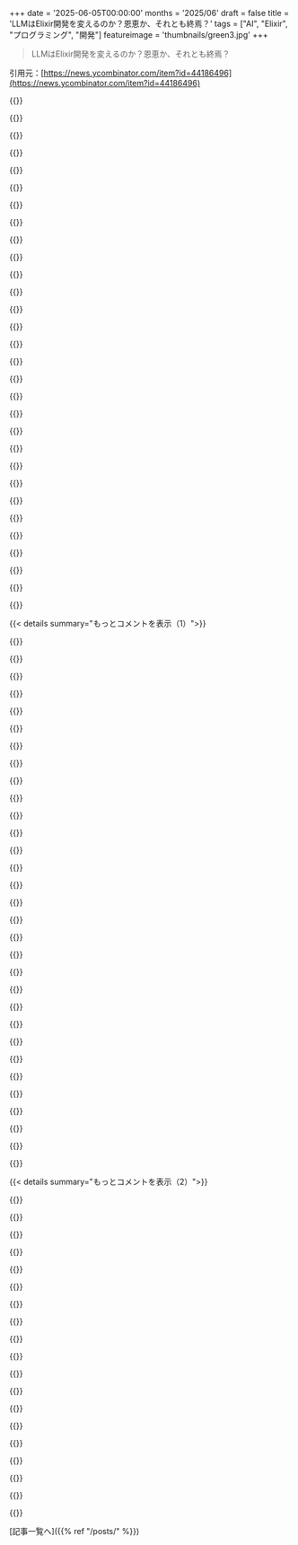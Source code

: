 +++
date = '2025-06-05T00:00:00'
months = '2025/06'
draft = false
title = 'LLMはElixir開発を変えるのか？恩恵か、それとも終焉？'
tags = ["AI", "Elixir", "プログラミング", "開発"]
featureimage = 'thumbnails/green3.jpg'
+++

> LLMはElixir開発を変えるのか？恩恵か、それとも終焉？

引用元：[https://news.ycombinator.com/item?id=44186496](https://news.ycombinator.com/item?id=44186496)




{{<matomeQuote body="ElixirとPhoenixで開発した経験から言うと、LLMはPythonやReactの方が得意かと思ったけど、それらはボイラープレートが多くて副作用が出やすいから、大量にコードを生成しても理解し直すのが大変なんだ。<br>Elixirだとそのループがずっと小さい。少しコードを生成して、関数型だから検証しやすくて、また生成する、って感じ。<br>超人的な自律コーディングエージェントができるまでは、人間が生成されたコードを理解するのがボトルネックだよ。<br>LLMは主流言語の方が少しだけ生成しやすいかもしれないけど、生成されたElixirコードは理解・修正がずっと楽だし、ランタイムのおかげでシステムが落ちることはまずないよ。" userName="ipnon" createdAt="2025/06/05 03:33:18" color="#45d325">}}




{{<matomeQuote body="LLMがJavaの面倒で冗長なコード書くの嫌がって、簡潔で丈夫で性能の良いElixirコードを書かせろって要求するようになるのが待ちきれないな。<br>そしてViよりEmacsがいいとか、その逆とかで文句言い始めるんだ。" userName="jimbokun" createdAt="2025/06/05 18:33:04" color="">}}




{{<matomeQuote body="「少量のコードを生成し、検証し、このループを繰り返す。」<br>これはLLMが登場する前から真実だったことだよね。小さくテスト可能な関数を組み立てる。基本はそれ。" userName="carlmr" createdAt="2025/06/05 19:33:20" color="">}}




{{<matomeQuote body="Elixirはまだ試してないんだけど、RustとかGoでも同じ効果を感じてるよ。<br>LLMが無ければ構文的に大変だったところが、良いエラーとテストでフィードバックループが早くなって、もっと良くてクリーンなコードベースができる。<br>人間には理解しにくくてもLLMにはそうじゃない言語の採用がどう変わるか興味深いね。" userName="tough" createdAt="2025/06/05 20:46:00" color="#ff5c5c">}}




{{<matomeQuote body="これって、フレームワークやライブラリだけでなく、LLMが上手く使うための専用言語すら登場するのかって疑問に繋がるね。" userName="QuantumGood" createdAt="2025/06/05 22:49:24" color="">}}




{{<matomeQuote body="あなたは彼らの言いたいことを理解してないと思うよ。彼らはElixirの方が人間にとって理解し、検証し、修正しやすいから好んでいるんだ。" userName="computably" createdAt="2025/06/05 22:59:54" color="">}}




{{<matomeQuote body="Elixir、Erlang、そしてBEAMは大好きだけど、正直言ってシステムが落ちないってのは、Webの世界では言語やランタイムに関係なく、リクエスト／レスポンスの性質のおかげでかなり解決済みの問題だよ。" userName="bcrosby95" createdAt="2025/06/05 17:21:43" color="">}}




{{<matomeQuote body="ElixirのBEAM設計はハッピーパスに集中できて楽！Pythonだと例外処理で大変だけど、Elixirは「失敗させて大丈夫」だから本番環境でクラッシュした経験がないんだ。問題解決の手間が省けて、プログラミングが楽しくなったよ。懐疑的だけど、半導体も使い続けてるのが最高の推薦かな！" userName="ipnon" createdAt="2025/06/05 17:45:36" color="#38d3d3">}}




{{<matomeQuote body="Elixirだとエラーの原因になったユーザーだけを切り離すのがほぼタダでできるよ。他の言語だと、気を使わないとクラッシュがたくさんのユーザーに影響しちゃうんだ。" userName="sodapopcan" createdAt="2025/06/05 18:44:12" color="">}}




{{<matomeQuote body="いや、「ほぼタダ」じゃないと思うな。Elixirのプロセスってエラー分離だけじゃなくて、並行処理とかアクセス制御とかデータコピーのパフォーマンスとか、いろんな役割があって複雑なんだ。全部をうまく満たす設計はマジで難しくて、タダどころか大変だった経験があるよ。" userName="bcrosby95" createdAt="2025/06/05 18:51:06" color="#ff33a1">}}




{{<matomeQuote body="プロセスは基本的な要素だよ。エラー分離はSupervisorとかがやるべき。大きなデータは、データに関数を送る方法もあるよ。コメント2の「タダ」は、失敗する可能性を全部考えなくていいって意味だと思うな。" userName="sodapopcan" createdAt="2025/06/05 19:09:44" color="#ff5733">}}




{{<matomeQuote body="みんなPHPを嫌いがちだけど、リクエストが分離されてる点はPHPも結構いいんだよね。" userName="icedchai" createdAt="2025/06/06 16:04:34" color="">}}




{{<matomeQuote body="「システムが実質的にクラッシュしない」って言うけど、それってソフトウェアのバグとかメモリ不足とか、悪い設計を無視してるだけじゃない？" userName="belter" createdAt="2025/06/05 11:06:47" color="">}}




{{<matomeQuote body="人間の命がかかってるような重要なシステムをデプロイしたことある？BEAMだってセグメンテーションフォルトでクラッシュするバグ（issue #7683）があるし、NIFsを使えばVM全体がクラッシュすることもあるよ。「Supervisorを監督するのは誰？」っていう話もあるし、Elixirも無敵じゃないんだ。<br>https://github.com/erlang/otp/issues/7683<br>https://www.erlang.org/doc/apps/erts/erl_nif.html<br>https://learnyousomeerlang.com/supervisors" userName="belter" createdAt="2025/06/05 12:07:45" color="#ff33a1">}}




{{<matomeQuote body="1. あるよ。2. あんたこそ俺の質問に答えてないじゃん？あなたの意見、BEAMのデプロイ経験がないみたいに見えるんだけど。「失敗の分離」は悪いことじゃないし、全部止めるっていう選択肢だって開発者にはあるんだよ。" userName="borromakot" createdAt="2025/06/05 13:23:17" color="">}}




{{<matomeQuote body="技術的な議論じゃなくて、人格攻撃してきたね？もう一度聞くけど、NIFsは使ってる？Joe Armstrongも言ってたけど、Erlang/BEAMは回復ツールであって失敗しないわけじゃない。分散システムと運用規律が大事なんだよ。これでいい結論になったかな。" userName="belter" createdAt="2025/06/05 14:05:41" color="#ff5c5c">}}




{{<matomeQuote body="うん、そうだね。Erlangシステムはうまく障害に対処して自己回復できるけど、それは分散アーキテクチャと運用 disciplined がちゃんとしてるかにかかってるんだ。<br>個人攻撃するつもりはなかったよ。単純な質問をしただけなのに、質問で返されて、まるで誰も「クラッシュする可能性はない」なんて言ってないのに「でもクラッシュする方法はある」ってまくしたてられた感じだった。あの時点でもう技術的な議論じゃなくなったんだ。<br>ちなみに、最初に君が返信したコメントは僕が書いたんじゃないよ。僕はただ、「実質的にクラッシュしない」っていうのは、ソフトウェアバグやリソース枯渇、悪いアーキテクチャを無視してる、っていう指摘が、OPが言ってたローカライズされた障害でシステム全体が落ちないっていう sentiment への表面的な反応に感じただけなんだ。" userName="borromakot" createdAt="2025/06/05 14:45:37" color="">}}




{{<matomeQuote body="perfection を目指してるわけじゃないよ、ただ Erlang の mythology を訂正したいだけなんだ :-)<br>Ericsson AXD301 スイッチでストレージが full になった状態から Erlang が救ってくれる、なんて保証はできないね..." userName="belter" createdAt="2025/06/05 14:17:11" color="">}}




{{<matomeQuote body="コードはクラッシュしても、system 全体がクラッシュすることは多くない（大量の badly tested NIFs を使ってなければね、まあほとんどの人は使わないけど）。GPが言いたいのはそれだけだよ。BEAM は魔法じゃないけど、今となってはかなり robust だね。<br>正直、最近はそんなにユニークじゃないと思うんだよね、だからこの点がどれだけ重要なのかよくわからない、特に LLM をコーディングに使う文脈ではね。例えば、ほとんどの NodeJS コードも system をクラッシュさせないよ（NodeJS をクラッシュさせるだけ）。" userName="skrebbel" createdAt="2025/06/05 14:18:00" color="#ff5c5c">}}




{{<matomeQuote body="memory exhaustion は real な話だよ。binary content の大量の transformation をやる BEAM application を動かすときは気をつけてね... PDF とか思いつくね！" userName="throwawaymaths" createdAt="2025/06/05 17:12:00" color="">}}




{{<matomeQuote body="“superhuman autonomous coding agents を手に入れるまでは、生成されたコードを理解する人間が limiting factor だ”って？<br>彼らは疲れないし、penny で働くし、 internet や君の code base を検索できるし、rule に従うし、test case を iterate できる。これは僕ができることより優れてる。だから human である僕の基準からすると、coding agents はすでに superhuman だよ。" userName="stevejb" createdAt="2025/06/05 14:57:08" color="#45d325">}}




{{<matomeQuote body="君が言ってること、人間が全部 review しなきゃいけないとか、しないと動かないだろうって話に全然触れてないじゃん。まあ、作業は速くなるかもしれないけど。<br>君は自分の経験を話してくれたけど、これが僕の経験だよ。<br>- context が大きすぎると疲れる。自力で reliably に動かすこともできないから、僕が寝てる午前３時に動かせても意味ないよ、そんなことしないし。<br>- LLM で internet を検索するのは最悪。両方の worst が組み合わさってるから（LLM を使わないで internet 検索する人がいたこと覚えてる？）。<br>- “test case を iterate する”のが rule に従うのか、infinite loop にハマるのかは toss up。最新で一番 expensive な model でも、単なる LLM だから同じ２行の broken code の間を行ったり来たりするのを見てきたよ。<br>今は Cursor を楽しんで使ってるけど、数人の client のために string の really basic な Laravel apps も作業中で、それでもまだ間違えるんだ。novel problems や niche tech には useless だね。" userName="Capricorn2481" createdAt="2025/06/05 15:41:59" color="#785bff">}}




{{<matomeQuote body="じゃあ、なんで僕にとっては часто garbage を生成したり、type errors を “修正” するために `any` に cast したり、ただ stuck したりする state にハマったりするの？<br>React-Native だとマジで最悪だよ。" userName="tcoff91" createdAt="2025/06/05 15:35:48" color="">}}




{{<matomeQuote body="Elixirはサーバー以外で数年使ったけど、OTPとかサーバー寄りすぎて汎用言語じゃないと感じた。QBasicやExcelでWebアプリ作るみたいに無理すれば使えるけど、言語もコミュニティもサーバーアプリに偏ってるのが証拠だよ。" userName="rickcarlino" createdAt="2025/06/05 09:16:06" color="">}}




{{<matomeQuote body="Elixir/Erlang/OTPがサービス構築向けなのは正確で異論ないはず。サーバーというより常時稼働ジョブ向けだね。言語やエコシステムは汎用だけど、もっと汎用なのもある。PythonやBashスクリプトの置き換えに意外と良かったし、Mix.installとかTask.async_streamはすごいよ。" userName="lawik" createdAt="2025/06/05 13:44:29" color="#ff33a1">}}




{{<matomeQuote body="クライアントサーバーじゃない用途って具体的にどんなの？ゲームとかデスクトップ、モバイル、組み込み、システムレベルとか？どんな点を重視したいか興味あるんだよね。" userName="HappMacDonald" createdAt="2025/06/05 11:01:30" color="">}}




{{<matomeQuote body="俺の場合は組み込みシステムだった。コミュニティも言語もサーバークライアントに偏りすぎと感じたよ。ググるとWebアプリ前提の答えばかり。OTPも単純なことだと邪魔になる。PythonとかJSとか他の汎用言語の方が楽だったな。並列処理が重要じゃないとBEAM言語は主流言語に比べて利点がないんだよね。" userName="rickcarlino" createdAt="2025/06/05 11:32:51" color="#785bff">}}




{{<matomeQuote body="情報共有ありがとう。それならGolangかRustがいいかもね。俺はElixir歴9年で大好きだけど、君のケースには合わないと思うよ。Elixirはチューリング完全という意味では汎用だけど、CLIツール書きたいと思ったことは一度もないな。" userName="pdimitar" createdAt="2025/06/05 14:13:59" color="">}}




{{<matomeQuote body="俺は先日カスタムのバイオインフォマティクスパイプライン（CLI）をElixirで書いたよ。悪くない経験だったし、term_to_binaryでバイナリ保存できたのが素晴らしかったね。" userName="dnautics" createdAt="2025/06/05 17:16:20" color="#ff5c5c">}}




{{<matomeQuote body="そのCLIツールが、 Elixirで書かれたもっと大きなエコシステムと連携するなら、使うのはなおさら当たり前だね。久しぶり、ElixirForumで長いこと見なかったけど元気？" userName="pdimitar" createdAt="2025/06/06 00:37:12" color="">}}




{{< details summary="もっとコメントを表示（1）">}}

{{<matomeQuote body="CSSもXSL-Tもチューリング完全だから、それだけじゃ汎用言語の指標にならないと思うな。OS上の全てにアクセスできるかっていう「環境完全性」の方が大事。それができれば汎用として使える。ElixirはCLI書くのに向いてないみたいだね。" userName="bryanrasmussen" createdAt="2025/06/05 15:54:21" color="">}}




{{<matomeQuote body="俺が会った人が言う「汎用言語」の意味を明確にしただけ。でも実用的な話には同意だよ。Elixir好きだけどCLIツールには絶対向いてない。VM起動時間が遅すぎるんだ。Erlang/Elixirは多くのマイクロエージェントを協調させるのが得意だけど、使い捨てスクリプトやCLIにはGolang/Rustが最高だね。" userName="pdimitar" createdAt="2025/06/05 16:01:54" color="#38d3d3">}}




{{<matomeQuote body="完全に同意するよ。<br>周りの奴らが子供の頃に習った特定のPLを偶像化して、過剰評価してるのに何度もムカついたんだ。みんなが「${obviously_difficult_thing}を${obviusly_niche_language}で実際にやれる！」って言うのを聞くと、PTSDレベルの反応が出るのも理解できるよ。俺もそうなる。<br>優秀な物理学者なら、つまようじやトイレットペーパーの芯なんかでラウンジチェアを作れるだろうけど、それは皆にとって現実的じゃないだろ。それは趣味で好きにやればいいけど、量産方法みたいに言うのは違うだろ？PLも同じさ。多くのPLはニッチな研究レベルに留まるべきだったんだ。人間は簡単に夢中になって、客観性を失うからな。お前のイライラ、マジでよく分かるよ。" userName="pdimitar" createdAt="2025/06/07 17:14:04" color="">}}




{{<matomeQuote body="俺はElixirの大ファンだけど、CLIを作るのにElixirはまず使わないな。" userName="phinnaeus" createdAt="2025/06/05 11:12:41" color="">}}




{{<matomeQuote body="BEAM VMは計算が重いタスクは苦手なんだ。でもパフォーマンスが劣る分、ErlangのOTPフレームワークが持つ安定性がすごい。あと、BEAMの実行モデルのせいで、システムドライバーみたいな既存のCプログラムとの連携は“難しい”。できなくはないけど、落とし穴が多いから注意が必要だ。" userName="greybox" createdAt="2025/06/06 10:51:24" color="#785bff">}}




{{<matomeQuote body="スクリプトにはElixirが良いと思うよ。Flowモジュールを使うと並行コードが非並行コードみたいに見えるからね。ファイル内に依存関係も書けるし。他の言語で試したんだけど、シングルスレッドから並列にする時の変更がElixirが一番少なかったんだ。Clojureは全体的なコード行数は一番少なかったけどね。" userName="bcrosby95" createdAt="2025/06/05 17:23:32" color="#ff5733">}}




{{<matomeQuote body="君の中では、「汎用」言語と「特定」言語って何が違うんだ？俺はコミュニティと、その言語が何にフォーカスしてるかだと思うけど。" userName="drekipus" createdAt="2025/06/05 11:36:49" color="">}}




{{<matomeQuote body="あぁ、君が言ってたように、言語が作られた時の歴史的な設計思想ってのもあるな。BEAMの場合は、すごく特定目的だったし。" userName="rickcarlino" createdAt="2025/06/05 12:14:49" color="">}}




{{<matomeQuote body="俺が言いたいのは、ElixirでCLIは書けるってことだよ。俺は書いたことがある。ゲームもElixirで書ける（他の人がね、俺はやってない）。それにはメリットとデメリットがある。Elixirコミュニティはこれらの分野でどんどん進化してるよ。俺はCでWebアプリを書くこともできるだろうけど、書かないな。" userName="borromakot" createdAt="2025/06/05 13:25:02" color="#785bff">}}




{{<matomeQuote body="正直、Elixirでゲーム書くより、CでWebアプリ書く方がずっと簡単だと思う。" userName="Capricorn2481" createdAt="2025/06/05 15:54:59" color="">}}




{{<matomeQuote body="アプリにGenServerがいらないなら使うなよ。<br>Elixirはゲーム向きじゃないけど、OTPモデルに合わないものも書けるんだぜ。<br>" userName="gchamonlive" createdAt="2025/06/05 12:01:41" color="">}}




{{<matomeQuote body="OTPを使ってない大規模なElixirのプロダクションシステムって、なんか例ある？<br>" userName="rickcarlino" createdAt="2025/06/05 12:24:24" color="#38d3d3">}}




{{<matomeQuote body="言語の設計やコミュニティ、エコシステムが適用範囲を決めるんだ。<br>個人的な経験やElixirの歴史、実際に作られてるものから、俺はElixirは汎用言語じゃないって結論なんだ。<br>でも、本来の用途には良い言語だと思うぜ。<br>" userName="rickcarlino" createdAt="2025/06/05 12:47:36" color="#785bff">}}




{{<matomeQuote body="でも、君は汎用言語の意味を勝手に変えて、皆を混乱させてるぞ。<br>一般的な慣習に従って、Elixirは汎用言語だけど、ドメインによっては適用範囲が限られるって認めればいいじゃんか。<br>" userName="gchamonlive" createdAt="2025/06/05 12:50:29" color="#785bff">}}




{{<matomeQuote body="いや、そうは思わんね。<br>Elixirはコンパイラ書くのにも最高だよ。<br>例えばこれ→https://github.com/elixir-dbvisor/sql<br>高度なパターンマッチングがない他の言語より、優れてるとさえ言えるんじゃないか？<br>" userName="schultzer" createdAt="2025/06/05 17:57:16" color="#ff5c5c">}}




{{<matomeQuote body="それってさ、MLとかLispの子孫言語なら、どれも同じじゃん。<br>" userName="pjmlp" createdAt="2025/06/06 09:00:58" color="">}}




{{<matomeQuote body="「Elixirを汎用言語と呼ぶことに異議あり」って意見だけど、俺も別にコメントしようと思ってたんだよ。<br>誰かが指摘してくれて嬉しいぜ。<br>まさに+1だね。<br>" userName="greybox" createdAt="2025/06/06 10:45:20" color="">}}




{{<matomeQuote body="これを言いに来たんだ。<br>素晴らしい汎用言語って、プログラミングだけじゃなくて、持ち運びやすさも重要だろ？<br>俺はGoが一番だと思うね。<br>もしElixirアプリがバイナリにコンパイルできて、そのまま動かせたら、最高の汎用言語になるのにな。<br>それまでは、本来のクライアント／サーバー言語って感じだな。<br>" userName="westoque" createdAt="2025/06/05 14:44:46" color="#38d3d3">}}




{{<matomeQuote body="これを見てくれよ。<br>https://github.com/burrito-elixir/burrito<br>" userName="borromakot" createdAt="2025/06/05 15:06:30" color="#ff33a1">}}




{{<matomeQuote body="CursorでElixir＼Phoenixを試したら、agentic codingがめっちゃ良かったんだ。<br>TDDとかドキュメントリンク付きの指示で、Sonnet 4がPhoenix CLIをうまく使ってボイラープレートを減らしてくれたり、テストで確認してくれたりした。<br>他のフレームワークと違って複雑になっても迷わないし、Sonnetがコード書くのを見るのは新しい言語を学ぶのに最高！<br>Elixirに興味持ったよ。" userName="CompoundEyes" createdAt="2025/06/05 10:16:38" color="#45d325">}}




{{<matomeQuote body="LLMコードが流行ってから1年くらいElixir＼Phoenix＼LiveView使ってるけど、マジで革命的だよ。<br>「最初何すればいいの？」とか「これコンパイルできない！」みたいな問題がLLMペアプロのおかげでほぼゼロになった。<br>Pythonとかから移ってきたけど、async workersとか全部入りで超ラク。<br>Google CloudでPDF OCRゼロから作った時も、認証情報入れただけで動いたんだ！<br>魔法みたいで超おすすめ。" userName="ricw" createdAt="2025/06/05 15:54:56" color="#38d3d3">}}




{{<matomeQuote body="エージェントコーディングには厳密な型システムがある言語が最高だって前々から言ってるんだ。<br>厳しい言語だとLLMが変なコード書きにくいし、コンパイルエラーとかテストで確認しやすいからね。<br>今はRustが一番良い感じ。<br>人気あってエコシステムも良いし、エラーメッセージも親切で、コンパイル時保証が多い。<br>LLMも`cargo check`とかテスト使って動くまで繰り返すのが結構上手くなったよ。" userName="the_duke" createdAt="2025/06/05 11:25:40" color="#38d3d3">}}




{{<matomeQuote body="型だけじゃ足りないんだよ。<br>関数の動きは名前とかドキュメント、テストが大事。<br>型、テスト、Evalsを一つにするフレームワークが必要だと思うな。<br>詳しくはここ見て！<br>https:＼＼nilesh.trivedi.link＼thoughts＼we-need-a-formal-theory..." userName="nileshtrivedi" createdAt="2025/06/05 11:44:01" color="#ff5c5c">}}




{{<matomeQuote body="LLMは恩恵だよ、きっと。<br>新しいニッチな言語Crystalでプロジェクト書くのに最高だった。<br>足りないライブラリ作ってくれたり、詰まった時に助けてくれたり。<br>説明もSO（Stack Overflow）より分かりやすいことも！<br>作ったプロジェクトはこれ→https:＼＼github.com＼TedSinger＼chatfile＼<br>言語はこれ→https:＼＼crystal-lang.org＼ - 超快適だよ。" userName="fernmyth" createdAt="2025/06/05 03:17:52" color="#ff5c5c">}}




{{<matomeQuote body="Crystalって良いよね！<br>そのプロジェクトではどのLLMを使ったの？<br>前使った時は、LLMがCrystalとRubyのコードをよく間違えてたんだよねー。" userName="3by7" createdAt="2025/06/05 09:57:55" color="">}}




{{<matomeQuote body="Cursorのデフォルト設定、多分`cursor-small`を主に使ってたかな。<br>関数名とか書いて、あとはtab-completeにコード書かせてる感じ。<br>確かにCrystalとRubyは間違えるけど、コンパイラが見つけてくれるから大丈夫だよ。" userName="fernmyth" createdAt="2025/06/05 12:23:58" color="">}}




{{<matomeQuote body="あー、それ私の経験と一緒だわ。<br>だから、Crystal初めての人には良いかもだけど、私みたいに慣れてる人にはちょっとイライラする経験になるかもね。" userName="3by7" createdAt="2025/06/05 13:13:47" color="">}}




{{<matomeQuote body="Crystalコード生成の失敗は全部ログに残しておくと良いよ。<br>それでLLMに修正方法のドキュメント作らせるの。<br>そうすると失敗する確率がめっちゃ減るから試してみて！" userName="sitkack" createdAt="2025/06/05 13:15:40" color="#38d3d3">}}




{{<matomeQuote body="この記事の「プログラミング言語はLLMにもマーケティングが必要」って洞察、なるほどって思ったよ。<br>Javaみたいな決定権ある人向け、Ruby on Rails＼Rustみたいな開発者向けって波があって、次はLLMフレンドリーにゼロから作られた言語の「第三波」が来るんじゃないかな。" userName="miki123211" createdAt="2025/06/05 16:11:03" color="#ff5733">}}




{{<matomeQuote body="LLM向けに作られてるプログラミング言語を探してたんだ。ChatGPTにヒントもらって調べ始めたよ https://chatgpt.com/share/6841d3b7-13a8-800f-9bcc-0f7859114c...<br>素人考えだけど、LLMには強い型付けとか、簡潔さ、あと複数の書き方ができない（選択肢がない）構文が良いと思うな。<br>LLMやAIエージェント向けに設計されてる言語もいくつか見たけど、一番期待できそうなのはMoonbit langだったね https://www.moonbitlang.com/blog/moonbit-ai。構文だけじゃなく、エージェントと連携する機能とかあって別格だよ。" userName="inerte" createdAt="2025/06/05 17:30:12" color="#ff33a1">}}

{{</details>}}




{{< details summary="もっとコメントを表示（2）">}}

{{<matomeQuote body="Moonbit lang、確かに面白いね。Hacker Newsに投稿されてるけど、無視されてるみたいだ。" userName="irq-1" createdAt="2025/06/05 18:32:46" color="">}}




{{<matomeQuote body="もし徹底的にやるなら、トークン効率のために密度の高い言語が良いんじゃない？LLMが使うんだから、人間が読みやすいかは後回しで。当然、答えはPerlだ！<br>冗談はさておき、LLM向けの高レベル言語を作って、それを開発者向けの言語に変換するレイヤーを用意するってのは面白そうだね。" userName="morkalork" createdAt="2025/06/05 16:15:00" color="">}}




{{<matomeQuote body="情報密度が高いのはLLMにとって良いことだね。ash-hq.orgはその恩恵を受けてるけど、まだ新しいから大変かな。https://hexdocs.pm/usage_rulesみたいなのが助けになるよ。" userName="borromakot" createdAt="2025/06/05 18:16:33" color="#ff33a1">}}




{{<matomeQuote body="＞トークン効率のために密度の高い言語が良いんじゃない？<br>それならLispだよ。Lispマクロほど書くトークン数を圧縮できるものはないね。" userName="jimbokun" createdAt="2025/06/05 18:41:42" color="">}}




{{<matomeQuote body="俺が見た中で一番密度の高い言語はAPLかな。<br>でも、LLMが学習できるほどコードの量が無いかもしれないけどね。" userName="reddit_clone" createdAt="2025/06/05 20:32:26" color="">}}




{{<matomeQuote body="『LLM向けドキュメント』みたいな新しいツールをいくつか見たよ。ElixirやPhoenixもこういうのを提供できると良いね、まだ無ければ。<br>関数型プログラミングは副作用がないからLLMと相性抜群だよ。俺はLLMにNode.jsで関数型スタイルを書かせてテストしてるけど、それが一番楽だからね。" userName="tobyhinloopen" createdAt="2025/06/05 06:08:35" color="">}}




{{<matomeQuote body="＞どんなライブラリでもusage-rules.mdファイルを含めることができる<br>——これは、LLMのコンテキストウィンドウ向けに特別に設計された非常に簡潔なドキュメントで、ライブラリ使用時の注意点などを説明している。<br>これ、人間にも便利だよね。個人的には将来的にコンテキストウィンドウの限界がなくなると良いなと思ってて。コンテキストウィンドウがCPUのレジスタみたいな一時領域で、外部に大きなメモリがあってLLMがアクセスできるようになるとか。" userName="badsectoracula" createdAt="2025/06/05 09:04:08" color="">}}




{{<matomeQuote body="俺の経験だと、ClaudeはElixirまあまあいけるけど、ログ出力しすぎる傾向があるね。Geminiはかなりダメ。o3は結構すごいけど、俺は主にClaudeで詰まった時のレビューに使ってるよ。<br>GeminiはReactのベンチマークで良い点取るように調整されてる気がするな。" userName="te_chris" createdAt="2025/06/05 08:07:16" color="#ff5c5c">}}




{{<matomeQuote body="tidewaveを使えば、LLMがiexにアクセスできるんだ。自分でREPLループでデバッグしたり調査したりできるのがマジで最高！<br>ElixirはこれからのLLMの時代に絶対繁栄すると思うよ！" userName="bad_haircut72" createdAt="2025/06/05 04:50:04" color="#45d325">}}




{{<matomeQuote body="Elixir全然知らんけど、雰囲気でアプリ開発してるよ。使う言語とかフレームワークは聞かず、「ブログでElixir聞いた」とか「Hacker Newsでこの記事見た」とかで始めてる。<br>Phoenix以外に何検討すべきかLLMに聞いたけど、結局Phoenixにしたよ。Geminiはたまに詰まるけど、ChatGPTにヘルプ頼んで乗り切ってる。<br>昔、コード書いてもエラーが簡単に見つけられなかった頃を思い出すな。他の人の目ってマジ助かるんだよね。コードを書いてない別のLLMも、これまたマジで助かるわ。" userName="jtbayly" createdAt="2025/06/05 19:41:54" color="#38d3d3">}}




{{<matomeQuote body="あんま経験ないけどさ、LLMってElmとかRustみたいに強力な静的解析と最高のコンパイラUXを持つ言語だと、うまく機能するみたいだよ。" userName="artem2471" createdAt="2025/06/05 19:33:05" color="">}}




{{<matomeQuote body="ClaudeモデルがElixirとかErlangの能力だと、o3とかgemini2.5、grok3-think、ds-r1と比べて断然リードしてるね。<br>Elixirはワークフローとかパイプラインにマジ向いてるし、利用可能なハードウェアリソース全部使えるしね。だから今後、agenticなワークフローでElixirがもっと使われるようになるのは理にかなってるんだけど、新しい分野のエンジニアやアーキテクトはPythonに突っ走ってるんだよね。ってことで今に至る。" userName="Dowwie" createdAt="2025/06/05 19:10:48" color="#ff5c5c">}}




{{<matomeQuote body="ここ数日ElixirでGemini使ってるんだけど、LLMが他の使ってる言語より成功しないんだよね。たまに詰まるの。例えばJWTのエンコード/デコードライブラリの使い方がわからなくて、自分で介入しないといけなかったり。<br>GoとかRuby、特にJS/TSでのありえないパフォーマンスにすでに慣れすぎちゃったのかな？" userName="aczerepinski" createdAt="2025/06/05 19:49:33" color="#ff5733">}}




{{<matomeQuote body="GeminiはElixirだと良くないね。Sonnetが断然一番良いよ。" userName="debian3" createdAt="2025/06/06 00:33:04" color="#38d3d3">}}




{{<matomeQuote body="GitHub CopilotのSonnet 4もElixirだと良くないな。ただ、それがCopilotのせいなのかSonnetのせいなのかはよくわからないんだけどね。" userName="l2dy" createdAt="2025/06/06 13:55:44" color="#45d325">}}




{{<matomeQuote body="良い記事だね。このLLM時代に、コミュニティとして先手を打ってどう関連性を保つかっていうアドバイスくれてるから。<br>小さく圧縮された「LLM docs」のステップは、semantic webのアイデアを思い出させるな。あれは普及しなかったけど、検索がどんどんAIに置き換わる（かつて主に検索で知られてた企業ですらね）中で、こういう戦略はどんどん重要になると思う。" userName="mkesper" createdAt="2025/06/05 05:54:37" color="#ff5733">}}




{{<matomeQuote body="もう何ヶ月も、仕事でLLMを使ってElixirをフルタイムで書いてるよ。興味ある人いたらAMA（Ask Me Anything）やるよ。<br>アプローチでZachとは違う考えもあるけど、この記事にはマジ共感したわ。10年以上Elixirフルタイムでやってるから、これで普及が進むのを見たいな。" userName="rhgraysonii" createdAt="2025/06/05 13:47:16" color="#ff5c5c">}}




{{<matomeQuote body="どんなセットアップか気になるなー。CursorとかWindsurfみたいなIDE？Zedみたいなエディタ？それともClaude Codeみたいなエージェントを直接？<br>tidewave.aiは使ってみた？Joseのデモ楽しそうだけど、まだ試してないんだよね。<br>LLMが特に輝いたユースケースってどんなの？<br>俺はSvelteとかLiveSvelteみたいな学習曲線下げるのに使うのがマジよかったよ。（Rails歴20年、Erlang＆Elixir歴10年くらいだけど、最近はプロダクト側が多い者より）" userName="andruby" createdAt="2025/06/05 14:02:23" color="#785bff">}}

{{</details>}}



[記事一覧へ]({{% ref "/posts/" %}})
